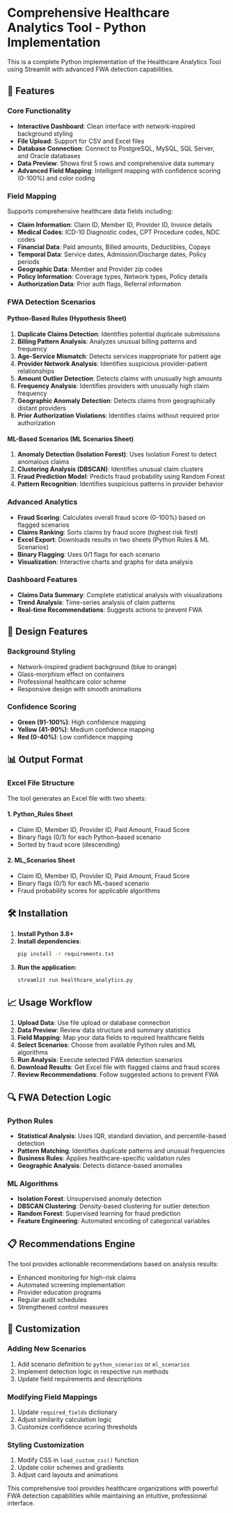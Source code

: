 # Comprehensive Healthcare Analytics Tool - Python Implementation

This is a complete Python implementation of the Healthcare Analytics Tool using Streamlit with advanced FWA detection capabilities.

## 🚀 Features

### Core Functionality
- **Interactive Dashboard**: Clean interface with network-inspired background styling
- **File Upload**: Support for CSV and Excel files
- **Database Connection**: Connect to PostgreSQL, MySQL, SQL Server, and Oracle databases
- **Data Preview**: Shows first 5 rows and comprehensive data summary
- **Advanced Field Mapping**: Intelligent mapping with confidence scoring (0-100%) and color coding

### Field Mapping
Supports comprehensive healthcare data fields including:
- **Claim Information**: Claim ID, Member ID, Provider ID, Invoice details
- **Medical Codes**: ICD-10 Diagnostic codes, CPT Procedure codes, NDC codes
- **Financial Data**: Paid amounts, Billed amounts, Deductibles, Copays
- **Temporal Data**: Service dates, Admission/Discharge dates, Policy periods
- **Geographic Data**: Member and Provider zip codes
- **Policy Information**: Coverage types, Network types, Policy details
- **Authorization Data**: Prior auth flags, Referral information

### FWA Detection Scenarios

#### Python-Based Rules (Hypothesis Sheet)
1. **Duplicate Claims Detection**: Identifies potential duplicate submissions
2. **Billing Pattern Analysis**: Analyzes unusual billing patterns and frequency
3. **Age-Service Mismatch**: Detects services inappropriate for patient age
4. **Provider Network Analysis**: Identifies suspicious provider-patient relationships
5. **Amount Outlier Detection**: Detects claims with unusually high amounts
6. **Frequency Analysis**: Identifies providers with unusually high claim frequency
7. **Geographic Anomaly Detection**: Detects claims from geographically distant providers
8. **Prior Authorization Violations**: Identifies claims without required prior authorization

#### ML-Based Scenarios (ML Scenarios Sheet)
1. **Anomaly Detection (Isolation Forest)**: Uses Isolation Forest to detect anomalous claims
2. **Clustering Analysis (DBSCAN)**: Identifies unusual claim clusters
3. **Fraud Prediction Model**: Predicts fraud probability using Random Forest
4. **Pattern Recognition**: Identifies suspicious patterns in provider behavior

### Advanced Analytics
- **Fraud Scoring**: Calculates overall fraud score (0-100%) based on flagged scenarios
- **Claims Ranking**: Sorts claims by fraud score (highest risk first)
- **Excel Export**: Downloads results in two sheets (Python Rules & ML Scenarios)
- **Binary Flagging**: Uses 0/1 flags for each scenario
- **Visualization**: Interactive charts and graphs for data analysis

### Dashboard Features
- **Claims Data Summary**: Complete statistical analysis with visualizations
- **Trend Analysis**: Time-series analysis of claim patterns
- **Real-time Recommendations**: Suggests actions to prevent FWA

## 🎨 Design Features

### Background Styling
- Network-inspired gradient background (blue to orange)
- Glass-morphism effect on containers
- Professional healthcare color scheme
- Responsive design with smooth animations

### Confidence Scoring
- **Green (91-100%)**: High confidence mapping
- **Yellow (41-90%)**: Medium confidence mapping
- **Red (0-40%)**: Low confidence mapping

## 📊 Output Format

### Excel File Structure
The tool generates an Excel file with two sheets:

#### 1. Python_Rules Sheet
- Claim ID, Member ID, Provider ID, Paid Amount, Fraud Score
- Binary flags (0/1) for each Python-based scenario
- Sorted by fraud score (descending)

#### 2. ML_Scenarios Sheet
- Claim ID, Member ID, Provider ID, Paid Amount, Fraud Score
- Binary flags (0/1) for each ML-based scenario
- Fraud probability scores for applicable algorithms

## 🛠️ Installation

1. **Install Python 3.8+**
2. **Install dependencies**:
   ```bash
   pip install -r requirements.txt
   ```
3. **Run the application**:
   ```bash
   streamlit run healthcare_analytics.py
   ```

## 📈 Usage Workflow

1. **Upload Data**: Use file upload or database connection
2. **Data Preview**: Review data structure and summary statistics
3. **Field Mapping**: Map your data fields to required healthcare fields
4. **Select Scenarios**: Choose from available Python rules and ML algorithms
5. **Run Analysis**: Execute selected FWA detection scenarios
6. **Download Results**: Get Excel file with flagged claims and fraud scores
7. **Review Recommendations**: Follow suggested actions to prevent FWA

## 🔍 FWA Detection Logic

### Python Rules
- **Statistical Analysis**: Uses IQR, standard deviation, and percentile-based detection
- **Pattern Matching**: Identifies duplicate patterns and unusual frequencies
- **Business Rules**: Applies healthcare-specific validation rules
- **Geographic Analysis**: Detects distance-based anomalies

### ML Algorithms
- **Isolation Forest**: Unsupervised anomaly detection
- **DBSCAN Clustering**: Density-based clustering for outlier detection
- **Random Forest**: Supervised learning for fraud prediction
- **Feature Engineering**: Automated encoding of categorical variables

## 📋 Recommendations Engine

The tool provides actionable recommendations based on analysis results:
- Enhanced monitoring for high-risk claims
- Automated screening implementation
- Provider education programs
- Regular audit schedules
- Strengthened control measures

## 🔧 Customization

### Adding New Scenarios
1. Add scenario definition to `python_scenarios` or `ml_scenarios`
2. Implement detection logic in respective run methods
3. Update field requirements and descriptions

### Modifying Field Mappings
1. Update `required_fields` dictionary
2. Adjust similarity calculation logic
3. Customize confidence scoring thresholds

### Styling Customization
1. Modify CSS in `load_custom_css()` function
2. Update color schemes and gradients
3. Adjust card layouts and animations

This comprehensive tool provides healthcare organizations with powerful FWA detection capabilities while maintaining an intuitive, professional interface.